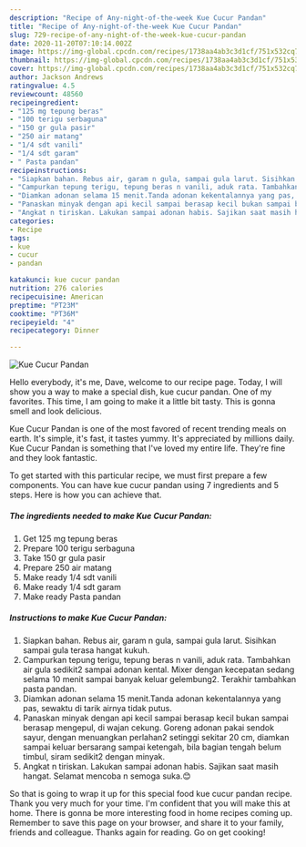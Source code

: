 ```yaml
---
description: "Recipe of Any-night-of-the-week Kue Cucur Pandan"
title: "Recipe of Any-night-of-the-week Kue Cucur Pandan"
slug: 729-recipe-of-any-night-of-the-week-kue-cucur-pandan
date: 2020-11-20T07:10:14.002Z
image: https://img-global.cpcdn.com/recipes/1738aa4ab3c3d1cf/751x532cq70/kue-cucur-pandan-foto-resep-utama.jpg
thumbnail: https://img-global.cpcdn.com/recipes/1738aa4ab3c3d1cf/751x532cq70/kue-cucur-pandan-foto-resep-utama.jpg
cover: https://img-global.cpcdn.com/recipes/1738aa4ab3c3d1cf/751x532cq70/kue-cucur-pandan-foto-resep-utama.jpg
author: Jackson Andrews
ratingvalue: 4.5
reviewcount: 48560
recipeingredient:
- "125 mg tepung beras"
- "100 terigu serbaguna"
- "150 gr gula pasir"
- "250 air matang"
- "1/4 sdt vanili"
- "1/4 sdt garam"
- " Pasta pandan"
recipeinstructions:
- "Siapkan bahan. Rebus air, garam n gula, sampai gula larut. Sisihkan sampai gula terasa hangat kukuh."
- "Campurkan tepung terigu, tepung beras n vanili, aduk rata. Tambahkan air gula sedikit2 sampai adonan kental. Mixer dengan kecepatan sedang selama 10 menit sampai banyak keluar gelembung2. Terakhir tambahkan pasta pandan."
- "Diamkan adonan selama 15 menit.Tanda adonan kekentalannya yang pas, sewaktu di tarik airnya tidak putus."
- "Panaskan minyak dengan api kecil sampai berasap kecil bukan sampai berasap mengepul, di wajan cekung. Goreng adonan pakai sendok sayur, dengan menuangkan perlahan2 setinggi sekitar 20 cm, diamkan sampai keluar bersarang sampai ketengah, bila bagian tengah belum timbul, siram sedikit2 dengan minyak."
- "Angkat n tiriskan. Lakukan sampai adonan habis. Sajikan saat masih hangat. Selamat mencoba n semoga suka.😊"
categories:
- Recipe
tags:
- kue
- cucur
- pandan

katakunci: kue cucur pandan 
nutrition: 276 calories
recipecuisine: American
preptime: "PT23M"
cooktime: "PT36M"
recipeyield: "4"
recipecategory: Dinner

---
```



![Kue Cucur Pandan](https://img-global.cpcdn.com/recipes/1738aa4ab3c3d1cf/751x532cq70/kue-cucur-pandan-foto-resep-utama.jpg)

Hello everybody, it's me, Dave, welcome to our recipe page. Today, I will show you a way to make a special dish, kue cucur pandan. One of my favorites. This time, I am going to make it a little bit tasty. This is gonna smell and look delicious.



Kue Cucur Pandan is one of the most favored of recent trending meals on earth. It's simple, it's fast, it tastes yummy. It's appreciated by millions daily. Kue Cucur Pandan is something that I've loved my entire life. They're fine and they look fantastic.


To get started with this particular recipe, we must first prepare a few components. You can have kue cucur pandan using 7 ingredients and 5 steps. Here is how you can achieve that.

<!--inarticleads1-->

##### The ingredients needed to make Kue Cucur Pandan:

1. Get 125 mg tepung beras
1. Prepare 100 terigu serbaguna
1. Take 150 gr gula pasir
1. Prepare 250 air matang
1. Make ready 1/4 sdt vanili
1. Make ready 1/4 sdt garam
1. Make ready  Pasta pandan




<!--inarticleads2-->

##### Instructions to make Kue Cucur Pandan:

1. Siapkan bahan. Rebus air, garam n gula, sampai gula larut. Sisihkan sampai gula terasa hangat kukuh.
1. Campurkan tepung terigu, tepung beras n vanili, aduk rata. Tambahkan air gula sedikit2 sampai adonan kental. Mixer dengan kecepatan sedang selama 10 menit sampai banyak keluar gelembung2. Terakhir tambahkan pasta pandan.
1. Diamkan adonan selama 15 menit.Tanda adonan kekentalannya yang pas, sewaktu di tarik airnya tidak putus.
1. Panaskan minyak dengan api kecil sampai berasap kecil bukan sampai berasap mengepul, di wajan cekung. Goreng adonan pakai sendok sayur, dengan menuangkan perlahan2 setinggi sekitar 20 cm, diamkan sampai keluar bersarang sampai ketengah, bila bagian tengah belum timbul, siram sedikit2 dengan minyak.
1. Angkat n tiriskan. Lakukan sampai adonan habis. Sajikan saat masih hangat. Selamat mencoba n semoga suka.😊




So that is going to wrap it up for this special food kue cucur pandan recipe. Thank you very much for your time. I'm confident that you will make this at home. There is gonna be more interesting food in home recipes coming up. Remember to save this page on your browser, and share it to your family, friends and colleague. Thanks again for reading. Go on get cooking!
